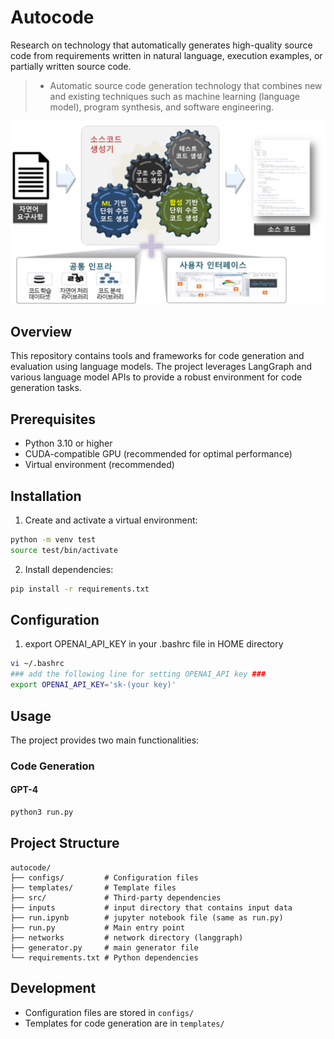 # Autocode

Research on technology that automatically generates high-quality source code from requirements written in natural language, execution examples, or partially written source code.

>-  Automatic source code generation technology that combines new and existing techniques such as machine learning (language model), program synthesis, and software engineering.

![image](./overview_autocode.png)

## Overview

This repository contains tools and frameworks for code generation and evaluation using language models. The project leverages LangGraph and various language model APIs to provide a robust environment for code generation tasks.

## Prerequisites

- Python 3.10 or higher
- CUDA-compatible GPU (recommended for optimal performance)
- Virtual environment (recommended)

## Installation

1. Create and activate a virtual environment:
```bash
python -m venv test
source test/bin/activate 
```

2. Install dependencies:
```bash
pip install -r requirements.txt
```

## Configuration

1. export OPENAI_API_KEY in your .bashrc file in HOME directory
```bash
vi ~/.bashrc
### add the following line for setting OPENAI_API key ###
export OPENAI_API_KEY='sk-(your key)'
```

## Usage

The project provides two main functionalities:

### Code Generation

#### GPT-4
```bash
python3 run.py
```

## Project Structure

```
autocode/
├── configs/         # Configuration files
├── templates/       # Template files
├── src/             # Third-party dependencies
├── inputs           # input directory that contains input data
├── run.ipynb        # jupyter notebook file (same as run.py)
├── run.py           # Main entry point
├── networks         # network directory (langgraph)
├── generator.py     # main generator file
└── requirements.txt # Python dependencies
```

## Development

- Configuration files are stored in `configs/`
- Templates for code generation are in `templates/`

